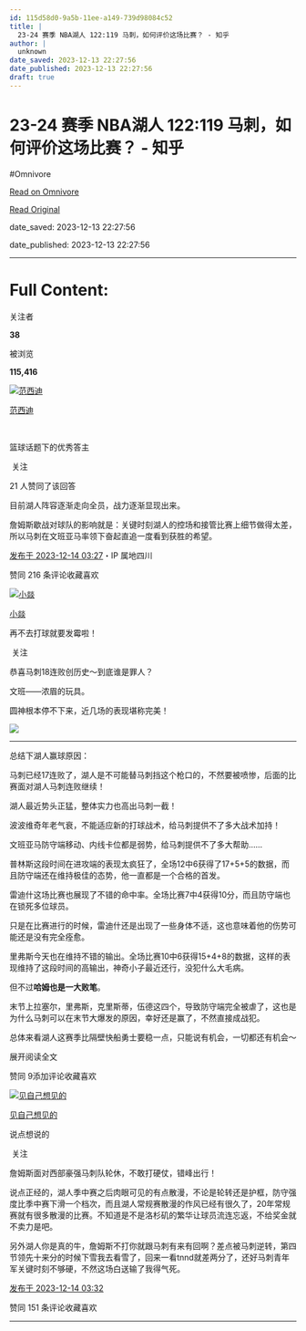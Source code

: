 ```yaml
---
id: 115d58d0-9a5b-11ee-a149-739d98084c52
title: |
  23-24 赛季 NBA湖人 122:119 马刺，如何评价这场比赛？ - 知乎
author: |
  unknown
date_saved: 2023-12-13 22:27:56
date_published: 2023-12-13 22:27:56
draft: true
---
```


# 23-24 赛季 NBA湖人 122:119 马刺，如何评价这场比赛？ - 知乎
#Omnivore

[Read on Omnivore](https://omnivore.app/me/23-24-nba-122-119-18c67730ac4)

[Read Original](https://www.zhihu.com/question/634778473/answer/3325172182)

date_saved: 2023-12-13 22:27:56

date_published: 2023-12-13 22:27:56

--- 

# Full Content: 

关注者

**38**

被浏览

**115,416**

[![范西迪](https://proxy-prod.omnivore-image-cache.app/0x0,suP67UlXCijNJjr1-s4xfX67-CLsgV1RcVjkGO88NbL0/https://pic1.zhimg.com/v2-ad5f847d50116fe676f2f532f57dc05b_l.jpg?source=2c26e567)](https://www.zhihu.com/people/fan-xi-di)

[范西迪](https://www.zhihu.com/people/fan-xi-di)

[​](https://www.zhihu.com/question/48509984)

篮球话题下的优秀答主

​ 关注

21 人赞同了该回答

目前湖人阵容逐渐走向全员，战力逐渐显现出来。

詹姆斯歇战对球队的影响就是：关键时刻湖人的控场和接管比赛上细节做得太差，所以马刺在文班亚马率领下奋起直追一度看到获胜的希望。

[发布于 2023-12-14 03:27](https://www.zhihu.com/question/634778473/answer/3325172182)・IP 属地四川

​赞同 21​​6 条评论​收藏​喜欢

[![小燚](https://proxy-prod.omnivore-image-cache.app/0x0,ss2ZYC6mD8xVPOAgOi5Km3S_xyfk6z_CN1cZZmnhhTnA/https://picx.zhimg.com/v2-0584d326ce71befd86d2f74de4b166fa_l.jpg?source=1def8aca)](https://www.zhihu.com/people/szy15087048538)

[小燚](https://www.zhihu.com/people/szy15087048538)

再不去打球就要发霉啦！

​ 关注

恭喜马刺18连败创历史～到底谁是罪人？

文班——浓眉的玩具。

圆神根本停不下来，近几场的表现堪称完美！

![](https://proxy-prod.omnivore-image-cache.app/1080x722,sLslsC5h0tSmxVXdK46z3pRGdyWv5CPoE52ODOwAZsMk/https://pica.zhimg.com/50/v2-006fa7d76ba03a468f1f5592b07c9fb9_720w.jpg?source=1def8aca)

---

总结下湖人赢球原因：

马刺已经17连败了，湖人是不可能替马刺挡这个枪口的，不然要被喷惨，后面的比赛面对湖人马刺连败继续！

湖人最近势头正猛，整体实力也高出马刺一截！

波波维奇年老气衰，不能适应新的打球战术，给马刺提供不了多大战术加持！

文班亚马防守端移动、内线卡位都是弱势，给马刺提供不了多大帮助……

普林斯这段时间在进攻端的表现太疯狂了，全场12中6获得了17+5+5的数据，而且防守端还在维持极佳的态势，他一直都是一个合格的首发。

雷迪什这场比赛也展现了不错的命中率。全场比赛7中4获得10分，而且防守端也在锁死多位球员。

只是在比赛进行的时候，雷迪什还是出现了一些身体不适，这也意味着他的伤势可能还是没有完全痊愈。

里弗斯今天也在维持不错的输出。全场比赛10中6获得15+4+8的数据，这样的表现维持了这段时间的高输出，神奇小子最近还行，没犯什么大毛病。

但不过**哈姆也是一大败笔**。

末节上拉塞尔，里弗斯，克里斯蒂，伍德这四个，导致防守端完全被虐了，这也是为什么马刺可以在末节大爆发的原因，幸好还是赢了，不然直接成战犯。

总体来看湖人这赛季比隔壁快船勇士要稳一点，只能说有机会，一切都还有机会～

展开阅读全文​

​赞同 9​​添加评论​收藏​喜欢

[![见自己想见的](https://proxy-prod.omnivore-image-cache.app/0x0,svLCaTBDoeHkRbWnQ1ggQ2WBTnWCCTms8l_4DXxzJy8k/https://pica.zhimg.com/v2-3d0a97c26d1b1fa64f55970fdc8e9b00_l.jpg?source=1def8aca)](https://www.zhihu.com/people/san-qian-ruo-shui-ke-you-wo-yi-piao)

[见自己想见的](https://www.zhihu.com/people/san-qian-ruo-shui-ke-you-wo-yi-piao)

说点想说的

​ 关注

詹姆斯面对西部豪强马刺队轮休，不敢打硬仗，错峰出行！

说点正经的，湖人季中赛之后肉眼可见的有点散漫，不论是轮转还是护框，防守强度比季中赛下滑一个档次，而且湖人常规赛散漫的作风已经有很久了，20年常规赛就有很多散漫的比赛。不知道是不是洛杉矶的繁华让球员流连忘返，不给奖金就不卖力是吧。

另外湖人你是真的牛，詹姆斯不打你就跟马刺有来有回啊？差点被马刺逆转，第四节领先十来分的时候下雪我去看雪了，回来一看tnnd就差两分了，还好马刺青年军关键时刻不够硬，不然这场白送输了我得气死。

[发布于 2023-12-14 03:32](https://www.zhihu.com/question/634778473/answer/3325180068)

​赞同 15​​1 条评论​收藏​喜欢

---

